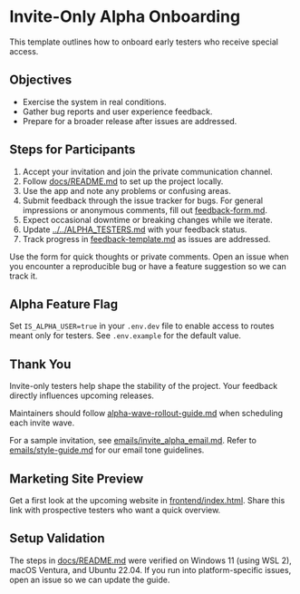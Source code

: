 # Invite-Only Alpha Onboarding

This template outlines how to onboard early testers who receive special access.

## Objectives
- Exercise the system in real conditions.
- Gather bug reports and user experience feedback.
- Prepare for a broader release after issues are addressed.

## Steps for Participants
1. Accept your invitation and join the private communication channel.
2. Follow [docs/README.md](../README.md) to set up the project locally.
3. Use the app and note any problems or confusing areas.
4. Submit feedback through the issue tracker for bugs. For general impressions
   or anonymous comments, fill out
   [feedback-form.md](feedback-form.md).
5. Expect occasional downtime or breaking changes while we iterate.
6. Update [../../ALPHA_TESTERS.md](../../ALPHA_TESTERS.md) with your feedback status.
7. Track progress in [feedback-template.md](feedback-template.md) as issues are addressed.

Use the form for quick thoughts or private comments. Open an issue when you
encounter a reproducible bug or have a feature suggestion so we can track it.

## Alpha Feature Flag
Set `IS_ALPHA_USER=true` in your `.env.dev` file to enable access to routes meant only for testers. See `.env.example` for the default value.

## Thank You
Invite-only testers help shape the stability of the project. Your feedback directly influences upcoming releases.

Maintainers should follow [alpha-wave-rollout-guide.md](alpha-wave-rollout-guide.md) when scheduling each invite wave.

For a sample invitation, see [emails/invite_alpha_email.md](../../emails/invite_alpha_email.md).
Refer to [emails/style-guide.md](../../emails/style-guide.md) for our email tone guidelines.

## Marketing Site Preview
Get a first look at the upcoming website in
[frontend/index.html](../../frontend/index.html).
Share this link with prospective testers who want a quick overview.

## Setup Validation
The steps in [docs/README.md](../README.md) were verified on Windows 11
(using WSL&nbsp;2), macOS Ventura, and Ubuntu&nbsp;22.04. If you run into
platform-specific issues, open an issue so we can update the guide.

